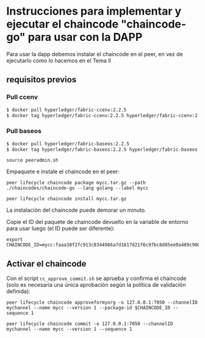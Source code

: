 # Instrucciones para implementar y ejecutar el chaincode "chaincode-go" para usar con la DAPP

Para usar la dapp debemos instalar el chaincode en el peer, en vez de ejecutarlo como lo hacemos en el Tema II

## requisitos previos

### Pull ccenv

```bash
$ docker pull hyperledger/fabric-ccenv:2.2.5
$ docker tag hyperledger/fabric-ccenv:2.2.5 hyperledger/fabric-ccenv:2.2
```

### Pull baseos

```bash
$ docker pull hyperledger/fabric-baseos:2.2.5
$ docker tag hyperledger/fabric-baseos:2.2.5 hyperledger/fabric-baseos:2.2
```

```
source peeradmin.sh
```

Empaquete e instale el chaincode en el peer:

```
peer lifecycle chaincode package mycc.tar.gz --path ./chaincodes/chaincode-go --lang golang --label mycc

peer lifecycle chaincode install mycc.tar.gz
```

La instalación del chaincode puede demorar un minuto.

Copie el ID del paquete de chaincode devuelto en la variable de entorno para usar luego (el ID puede ser diferente):

```
export CHAINCODE_ID=mycc:faaa38f2fc913c8344986a7d1617d21f6c97bc8d85ee0a489c90020cd57af4a5
```

## Activar el chaincode

Con el script `cc_approve_commit.sh` se aprueba y confirma el chaincode (solo es necesaria una única aprobación según la política de validación definida):

```
peer lifecycle chaincode approveformyorg -o 127.0.0.1:7050 --channelID mychannel --name mycc --version 1 --package-id $CHAINCODE_ID --sequence 1

peer lifecycle chaincode commit -o 127.0.0.1:7050 --channelID mychannel --name mycc --version 1 --sequence 1
```